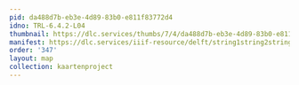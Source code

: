 ```yaml
---
pid: da488d7b-eb3e-4d89-83b0-e811f83772d4
idno: TRL-6.4.2-L04
thumbnail: https://dlc.services/thumbs/7/4/da488d7b-eb3e-4d89-83b0-e811f83772d4/full/400,339/0/default.jpg
manifest: https://dlc.services/iiif-resource/delft/string1string2string3/kaartenproject-2007/TRL-6.4.2-L04
order: '347'
layout: map
collection: kaartenproject
---
```

